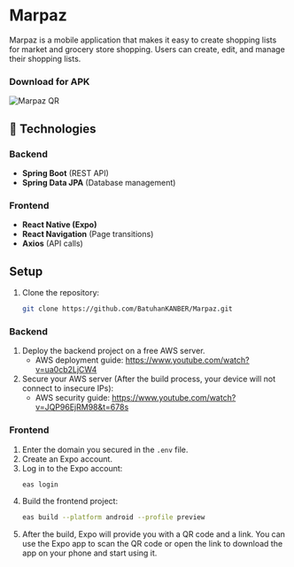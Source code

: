 # Marpaz

Marpaz is a mobile application that makes it easy to create shopping lists for market and grocery store shopping. Users can create, edit, and manage their shopping lists.

### Download for APK
![Marpaz QR](https://github.com/user-attachments/assets/b918c8be-c130-42e3-8d85-170e41eabcec)

## 🚀 Technologies

### Backend
- **Spring Boot** (REST API)
- **Spring Data JPA** (Database management)

### Frontend
- **React Native (Expo)**
- **React Navigation** (Page transitions)
- **Axios** (API calls)

## Setup

1. Clone the repository:

    ```bash
    git clone https://github.com/BatuhanKANBER/Marpaz.git
    ```

### Backend
1. Deploy the backend project on a free AWS server.
   - AWS deployment guide: https://www.youtube.com/watch?v=ua0cb2LjCW4
2. Secure your AWS server (After the build process, your device will not connect to insecure IPs):
   - AWS security guide: https://www.youtube.com/watch?v=JQP96EjRM98&t=678s

### Frontend
1. Enter the domain you secured in the `.env` file.
2. Create an Expo account.
3. Log in to the Expo account:
    ```bash
    eas login
    ```
4. Build the frontend project:
    ```bash
    eas build --platform android --profile preview
    ```
5. After the build, Expo will provide you with a QR code and a link. You can use the Expo app to scan the QR code or open the link to download the app on your phone and start using it.
